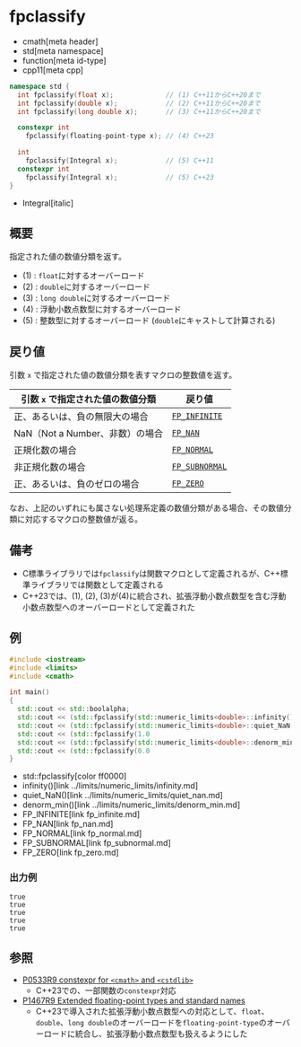 # fpclassify
* cmath[meta header]
* std[meta namespace]
* function[meta id-type]
* cpp11[meta cpp]

```cpp
namespace std {
  int fpclassify(float x);             // (1) C++11からC++20まで
  int fpclassify(double x);            // (2) C++11からC++20まで
  int fpclassify(long double x);       // (3) C++11からC++20まで

  constexpr int
    fpclassify(floating-point-type x); // (4) C++23

  int
    fpclassify(Integral x);            // (5) C++11
  constexpr int
    fpclassify(Integral x);            // (5) C++23
}
```
* Integral[italic]


## 概要
指定された値の数値分類を返す。

- (1) : `float`に対するオーバーロード
- (2) : `double`に対するオーバーロード
- (3) : `long double`に対するオーバーロード
- (4) : 浮動小数点数型に対するオーバーロード
- (5) : 整数型に対するオーバーロード (`double`にキャストして計算される)


## 戻り値
引数 `x` で指定された値の数値分類を表すマクロの整数値を返す。

| 引数 `x` で指定された値の数値分類 | 戻り値                            |
|-----------------------------------|-----------------------------------|
| 正、あるいは、負の無限大の場合    | [`FP_INFINITE`](fp_infinite.md)   |
| NaN（Not a Number、非数）の場合   | [`FP_NAN`](fp_nan.md)             |
| 正規化数の場合                    | [`FP_NORMAL`](fp_normal.md)       |
| 非正規化数の場合                  | [`FP_SUBNORMAL`](fp_subnormal.md) |
| 正、あるいは、負のゼロの場合      | [`FP_ZERO`](fp_zero.md)           |

なお、上記のいずれにも属さない処理系定義の数値分類がある場合、その数値分類に対応するマクロの整数値が返る。


## 備考
- C標準ライブラリでは`fpclassify`は関数マクロとして定義されるが、C++標準ライブラリでは関数として定義される
- C++23では、(1), (2), (3)が(4)に統合され、拡張浮動小数点数型を含む浮動小数点数型へのオーバーロードとして定義された


## 例
```cpp example
#include <iostream>
#include <limits>
#include <cmath>

int main()
{
  std::cout << std::boolalpha;
  std::cout << (std::fpclassify(std::numeric_limits<double>::infinity()  ) == FP_INFINITE ) << std::endl;
  std::cout << (std::fpclassify(std::numeric_limits<double>::quiet_NaN() ) == FP_NAN      ) << std::endl;
  std::cout << (std::fpclassify(1.0                                      ) == FP_NORMAL   ) << std::endl;
  std::cout << (std::fpclassify(std::numeric_limits<double>::denorm_min()) == FP_SUBNORMAL) << std::endl;
  std::cout << (std::fpclassify(0.0                                      ) == FP_ZERO     ) << std::endl;
}
```
* std::fpclassify[color ff0000]
* infinity()[link ../limits/numeric_limits/infinity.md]
* quiet_NaN()[link ../limits/numeric_limits/quiet_nan.md]
* denorm_min()[link ../limits/numeric_limits/denorm_min.md]
* FP_INFINITE[link fp_infinite.md]
* FP_NAN[link fp_nan.md]
* FP_NORMAL[link fp_normal.md]
* FP_SUBNORMAL[link fp_subnormal.md]
* FP_ZERO[link fp_zero.md]

### 出力例
```
true
true
true
true
true
```


## 参照
- [P0533R9 constexpr for `<cmath>` and `<cstdlib>`](https://www.open-std.org/jtc1/sc22/wg21/docs/papers/2021/p0533r9.pdf)
    - C++23での、一部関数の`constexpr`対応
- [P1467R9 Extended floating-point types and standard names](https://www.open-std.org/jtc1/sc22/wg21/docs/papers/2022/p1467r9.html)
    - C++23で導入された拡張浮動小数点数型への対応として、`float`、`double`、`long double`のオーバーロードを`floating-point-type`のオーバーロードに統合し、拡張浮動小数点数型も扱えるようにした
